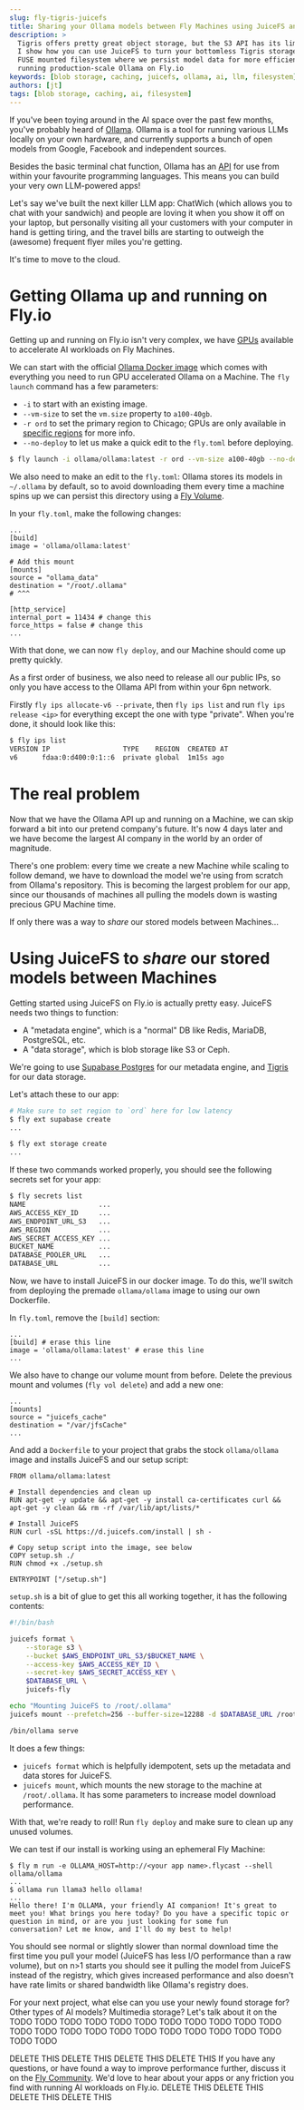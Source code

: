 ```yaml
---
slug: fly-tigris-juicefs
title: Sharing your Ollama models between Fly Machines using JuiceFS and Tigris
description: >
  Tigris offers pretty great object storage, but the S3 API has its limits. Here
  I show how you can use JuiceFS to turn your bottomless Tigris storage into a
  FUSE mounted filesystem where we persist model data for more efficiently
  running production-scale Ollama on Fly.io
keywords: [blob storage, caching, juicefs, ollama, ai, llm, filesystem]
authors: [jt]
tags: [blob storage, caching, ai, filesystem]
---
```


If you've been toying around in the AI space over the past few months, you've
probably heard of [Ollama](https://ollama.com/). Ollama is a tool for running
various LLMs locally on your own hardware, and currently supports a bunch of
open models from Google, Facebook and independent sources.

Besides the basic terminal chat function, Ollama has an
[API](https://github.com/ollama/ollama/blob/main/docs/api.md) for use from
within your favourite programming languages. This means you can build your very
own LLM-powered apps!

Let's say we've built the next killer LLM app: ChatWich (which allows you to
chat with your sandwich) and people are loving it when you show it off on your
laptop, but personally visiting all your customers with your computer in hand is
getting tiring, and the travel bills are starting to outweigh the (awesome)
frequent flyer miles you're getting.

It's time to move to the cloud.

# Getting Ollama up and running on Fly.io

Getting up and running on Fly.io isn't very complex, we have
[GPUs](https://fly.io/gpu) available to accelerate AI workloads on Fly Machines.

We can start with the official
[Ollama Docker image](https://hub.docker.com/r/ollama/ollama) which comes with
everything you need to run GPU accelerated Ollama on a Machine. The `fly launch`
command has a few parameters:

- `-i` to start with an existing image.
- `--vm-size` to set the `vm.size` property to `a100-40gb`.
- `-r ord` to set the primary region to Chicago; GPUs are only available in
  [specific regions](https://fly.io/docs/gpus/#regions-with-gpus) for more info.
- `--no-deploy` to let us make a quick edit to the `fly.toml` before deploying.

```bash
$ fly launch -i ollama/ollama:latest -r ord --vm-size a100-40gb --no-deploy
```

We also need to make an edit to the `fly.toml`: Ollama stores its models in
`~/.ollama` by default, so to avoid downloading them every time a machine spins
up we can persist this directory using a
[Fly Volume](https://fly.io/docs/volumes/overview/).

In your `fly.toml`, make the following changes:

```
...
[build]
image = 'ollama/ollama:latest'

# Add this mount
[mounts]
source = "ollama_data"
destination = "/root/.ollama"
# ^^^

[http_service]
internal_port = 11434 # change this
force_https = false # change this
...
```

With that done, we can now `fly deploy`, and our Machine should come up pretty
quickly.

As a first order of business, we also need to release all our public IPs, so
only you have access to the Ollama API from within your 6pn network.

Firstly `fly ips allocate-v6 --private`, then `fly ips list` and run
`fly ips release <ip>` for everything except the one with type "private". When
you're done, it should look like this:

```bash
$ fly ips list
VERSION	IP                	TYPE   	REGION	CREATED AT
v6     	fdaa:0:d400:0:1::6	private	global	1m15s ago
```

# The real problem

Now that we have the Ollama API up and running on a Machine, we can skip forward
a bit into our pretend company's future. It's now 4 days later and we have
become the largest AI company in the world by an order of magnitude.

There's one problem: every time we create a new Machine while scaling to follow
demand, we have to download the model we're using from scratch from Ollama's
repository. This is becoming the largest problem for our app, since our
thousands of machines all pulling the models down is wasting precious GPU
Machine time.

If only there was a way to _share_ our stored models between Machines...

# Using JuiceFS to _share_ our stored models between Machines

Getting started using JuiceFS on Fly.io is actually pretty easy. JuiceFS needs
two things to function:

- A "metadata engine", which is a "normal" DB like Redis, MariaDB, PostgreSQL,
  etc.
- A "data storage", which is blob storage like S3 or Ceph.

We're going to use [Supabase Postgres](https://fly.io/docs/reference/supabase/)
for our metadata engine, and [Tigris](https://fly.io/docs/reference/tigris/) for
our data storage.

Let's attach these to our app:

```bash
# Make sure to set region to `ord` here for low latency
$ fly ext supabase create
...

$ fly ext storage create
...
```

If these two commands worked properly, you should see the following secrets set
for your app:

```bash
$ fly secrets list
NAME                  ...
AWS_ACCESS_KEY_ID     ...
AWS_ENDPOINT_URL_S3   ...
AWS_REGION            ...
AWS_SECRET_ACCESS_KEY ...
BUCKET_NAME           ...
DATABASE_POOLER_URL   ...
DATABASE_URL          ...
```

Now, we have to install JuiceFS in our docker image. To do this, we'll switch
from deploying the premade `ollama/ollama` image to using our own Dockerfile.

In `fly.toml`, remove the `[build]` section:

```
...
[build] # erase this line
image = 'ollama/ollama:latest' # erase this line
...
```

We also have to change our volume mount from before. Delete the previous mount
and volumes (`fly vol delete`) and add a new one:

```
...
[mounts]
source = "juicefs_cache"
destination = "/var/jfsCache"
...
```

And add a `Dockerfile` to your project that grabs the stock `ollama/ollama`
image and installs JuiceFS and our setup script:

```docker
FROM ollama/ollama:latest

# Install dependencies and clean up
RUN apt-get -y update && apt-get -y install ca-certificates curl && apt-get -y clean && rm -rf /var/lib/apt/lists/*

# Install JuiceFS
RUN curl -sSL https://d.juicefs.com/install | sh -

# Copy setup script into the image, see below
COPY setup.sh ./
RUN chmod +x ./setup.sh

ENTRYPOINT ["/setup.sh"]
```

`setup.sh` is a bit of glue to get this all working together, it has the
following contents:

```bash
#!/bin/bash

juicefs format \
    --storage s3 \
    --bucket $AWS_ENDPOINT_URL_S3/$BUCKET_NAME \
    --access-key $AWS_ACCESS_KEY_ID \
    --secret-key $AWS_SECRET_ACCESS_KEY \
    $DATABASE_URL \
    juicefs-fly

echo "Mounting JuiceFS to /root/.ollama"
juicefs mount --prefetch=256 --buffer-size=12288 -d $DATABASE_URL /root/.ollama

/bin/ollama serve
```

It does a few things:

- `juicefs format` which is helpfully idempotent, sets up the metadata and data
  stores for JuiceFS.
- `juicefs mount`, which mounts the new storage to the machine at
  `/root/.ollama`. It has some parameters to increase model download
  performance.

With that, we're ready to roll! Run `fly deploy` and make sure to clean up any
unused volumes.

We can test if our install is working using an ephemeral Fly Machine:

```
$ fly m run -e OLLAMA_HOST=http://<your app name>.flycast --shell ollama/ollama
...
$ ollama run llama3 hello ollama!
...
Hello there! I'm OLLAMA, your friendly AI companion! It's great to meet you! What brings you here today? Do you have a specific topic or question in mind, or are you just looking for some fun
conversation? Let me know, and I'll do my best to help!
```

You should see normal or slightly slower than normal download time the first
time you pull your model (JuiceFS has less I/O performance than a raw volume),
but on n>1 starts you should see it pulling the model from JuiceFS instead of
the registry, which gives increased performance and also doesn't have rate
limits or shared bandwidth like Ollama's registry does.

For your next project, what else can you use your newly found storage for? Other
types of AI models? Multimedia storage? Let's talk about it on the TODO TODO
TODO TODO TODO TODO TODO TODO TODO TODO TODO TODO TODO TODO TODO TODO TODO TODO
TODO TODO TODO TODO TODO TODO

DELETE THIS DELETE THIS DELETE THIS DELETE THIS If you have any questions, or
have found a way to improve performance further, discuss it on the
[Fly Community](https://community.fly.io/). We'd love to hear about your apps or
any friction you find with running AI workloads on Fly.io. DELETE THIS DELETE
THIS DELETE THIS DELETE THIS
